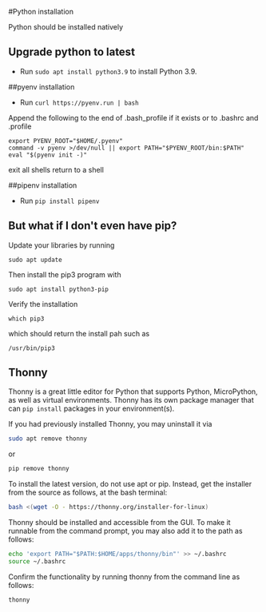 #Python installation

Python should be installed natively

## Upgrade python to latest

* Run `sudo apt install python3.9` to install Python 3.9.

##pyenv installation

* Run `curl https://pyenv.run | bash`

Append the following to the end of .bash_profile if it exists or to .bashrc and .profile

```
export PYENV_ROOT="$HOME/.pyenv"
command -v pyenv >/dev/null || export PATH="$PYENV_ROOT/bin:$PATH"
eval "$(pyenv init -)"
```

exit all shells
return to a shell

##pipenv installation

* Run `pip install pipenv`

## But what if I don't even have pip?
Update your libraries by running
```
sudo apt update
```
Then install the pip3 program with
```
sudo apt install python3-pip
```
Verify the installation
```
which pip3
```
which should return the install pah such as
```
/usr/bin/pip3
```

## Thonny

Thonny is a great little editor for Python that supports Python, MicroPython, as well as virtual environments.
Thonny has its own package manager that can `pip install` packages in your environment(s).

If you had previously installed Thonny, you may uninstall it via
```bash
sudo apt remove thonny
```
or
```bash
pip remove thonny
```

To install the latest version, do not use apt or pip. Instead, get the installer from the source as follows, at the bash terminal:
```bash
bash <(wget -O - https://thonny.org/installer-for-linux)
```

Thonny should be installed and accessible from the GUI.
To make it runnable from the command prompt, you may also add it to the path as follows:
```bash
echo 'export PATH="$PATH:$HOME/apps/thonny/bin"' >> ~/.bashrc
source ~/.bashrc
```

Confirm the functionality by running thonny from the command line as follows:
```bash
thonny
```

